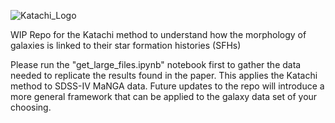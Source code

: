 
![Katachi_Logo](https://github.com/juanpabloalfonzo/Katachi/assets/70420022/c49c77a2-976f-4883-a538-de4e0b53cb37)


WIP Repo for the Katachi method to understand how the morphology of galaxies is linked to their star formation histories (SFHs)

Please run the "get_large_files.ipynb" notebook first to gather the data needed to replicate the results found in the paper. This applies the Katachi method to SDSS-IV MaNGA data. Future updates to the repo will introduce a more general framework that can be applied to the galaxy data set of your choosing.  
